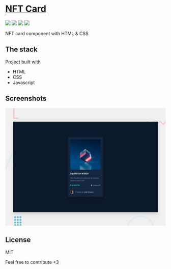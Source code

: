 # [NFT Card](https://pascall-nft-card.netlify.app/)
![](https://img.shields.io/badge/HTML5-E34F26?style=for-the-badge&logo=html5&logoColor=white)
![](https://img.shields.io/badge/CSS3-1572B6?style=for-the-badge&logo=css3&logoColor=white)
![](https://img.shields.io/badge/Visual_Studio_Code-0078D4?style=for-the-badge&logo=visual%20studio%20code&logoColor=whit)
![](https://img.shields.io/badge/JavaScript-323330?style=for-the-badge&logo=javascript&logoColor=F7DF1E)

NFT card component with HTML & CSS

## The stack
Project built with 
* HTML
* CSS
* Javascript

## Screenshots
![Design preview for the NFT preview card component coding challenge](./design/desktop-preview.jpg)

## License
MIT

Feel free to contribute <3
